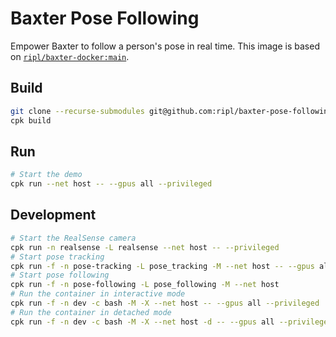 # Baxter Pose Following

Empower Baxter to follow a person's pose in real time. This image is based on [`ripl/baxter-docker:main`](https://github.com/ripl/baxter-docker).

## Build

```bash
git clone --recurse-submodules git@github.com:ripl/baxter-pose-following.git && cd baxter-pose-following/
cpk build
```

## Run

```bash
# Start the demo
cpk run --net host -- --gpus all --privileged
```

## Development

```bash
# Start the RealSense camera
cpk run -n realsense -L realsense --net host -- --privileged
# Start pose tracking
cpk run -f -n pose-tracking -L pose_tracking -M --net host -- --gpus all
# Start pose following
cpk run -f -n pose-following -L pose_following -M --net host
# Run the container in interactive mode
cpk run -f -n dev -c bash -M -X --net host -- --gpus all --privileged
# Run the container in detached mode
cpk run -f -n dev -c bash -M -X --net host -d -- --gpus all --privileged
```

